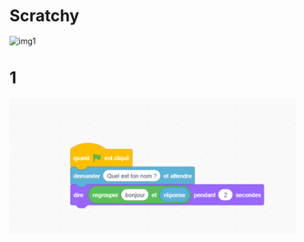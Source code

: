 # Scratchy

![img1](https://media-mcetv.ouest-france.fr/wp-content/uploads/2017/10/Sciences-les-chats-ne-sont-pas-si-mignons-1-e1509372332222.jpg)

# 1
![img2](./Scratchy/scratch1.png)
